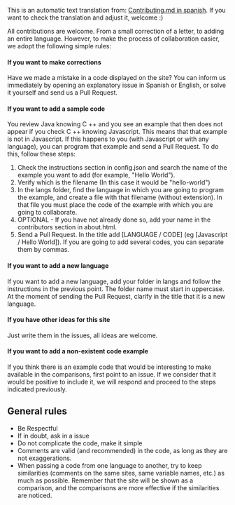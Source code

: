 This is an automatic text translation from: [Contributing.md in spanish](https://github.com/GersonLazaro/aprende-x-si-sabes-y/blob/master/contributing.md). If you want to check the translation and adjust it, welcome :)


All contributions are welcome. From a small correction of a letter, to adding an entire language. However, to make the process of collaboration easier, we adopt the following simple rules:

#### If you want to make corrections

Have we made a mistake in a code displayed on the site? You can inform us immediately by opening an explanatory issue in Spanish or English, or solve it yourself and send us a Pull Request.

#### If you want to add a sample code

You review Java knowing C ++ and you see an example that then does not appear if you check C ++ knowing Javascript. This means that that example is not in Javascript. If this happens to you (with Javascript or with any language), you can program that example and send a Pull Request. To do this, follow these steps:

1. Check the instructions section in config.json and search the name of the example you want to add (for example, "Hello World").
2. Verify which is the filename (In this case it would be "hello-world")
3. In the langs folder, find the language in which you are going to program the example, and create a file with that filename (without extension). In that file you must place the code of the example with which you are going to collaborate.
4. OPTIONAL - If you have not already done so, add your name in the contributors section in about.html.
5. Send a Pull Request. In the title add [LANGUAGE / CODE] (eg [Javascript / Hello World]). If you are going to add several codes, you can separate them by commas.

#### If you want to add a new language

If you want to add a new language, add your folder in langs and follow the instructions in the previous point. The folder name must start in uppercase. At the moment of sending the Pull Request, clarify in the title that it is a new language.

#### If you have other ideas for this site

Just write them in the issues, all ideas are welcome.

#### If you want to add a non-existent code example

If you think there is an example code that would be interesting to make available in the comparisons, first point to an issue. If we consider that it would be positive to include it, we will respond and proceed to the steps indicated previously.

## General rules

- Be Respectful
- If in doubt, ask in a issue
- Do not complicate the code, make it simple
- Comments are valid (and recommended) in the code, as long as they are not exaggerations.
- When passing a code from one language to another, try to keep similarities (comments on the same sites, same variable names, etc.) as much as possible. Remember that the site will be shown as a comparison, and the comparisons are more effective if the similarities are noticed.
